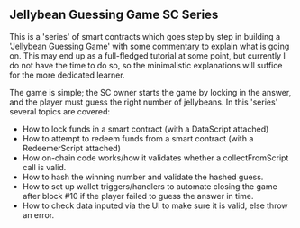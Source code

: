 Jellybean Guessing Game SC Series
----------------------------------

This is a 'series' of smart contracts which goes step by step in building a 'Jellybean Guessing Game' with some commentary to explain what is going on. This may end up as a full-fledged tutorial at some point, but currently I do not have the time to do so, so the minimalistic explanations will suffice for the more dedicated learner.

The game is simple; the SC owner starts the game by locking in the answer, and the player must guess the right number of jellybeans. In this 'series' several topics are covered:

- How to lock funds in a smart contract (with a DataScript attached)
- How to attempt to redeem funds from a smart contract (with a RedeemerScript attached)
- How on-chain code works/how it validates whether a collectFromScript call is valid.
- How to hash the winning number and validate the hashed guess.
- How to set up wallet triggers/handlers to automate closing the game after block #10 if the player failed to guess the answer in time.
- How to check data inputed via the UI to make sure it is valid, else throw an error.
